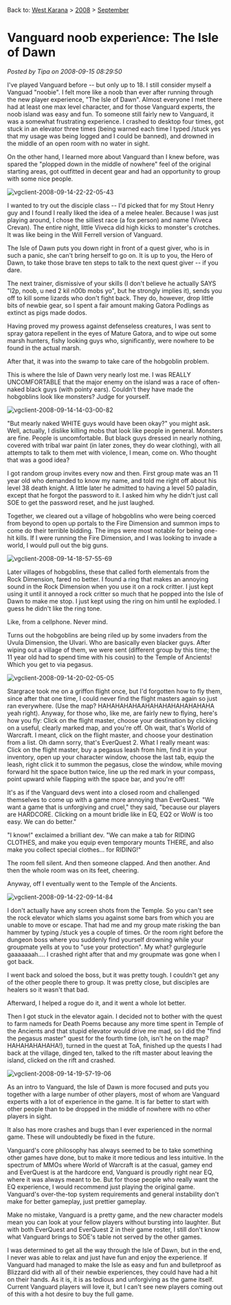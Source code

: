 Back to: [West Karana](/posts/westkarana.md) > [2008](/posts/2008/westkarana.md) > [September](./westkarana.md)
# Vanguard noob experience: The Isle of Dawn

*Posted by Tipa on 2008-09-15 08:29:50*

I've played Vanguard before -- but only up to 18. I still consider myself a Vanguad "noobie". I felt more like a noob than ever after running through the new player experience, "The Isle of Dawn". Almost everyone I met there had at least one max level character, and for those Vanguard experts, the noob island was easy and fun. To someone still fairly new to Vanguard, it was a somewhat frustrating experience. I crashed to desktop four times, got stuck in an elevator three times (being warned each time I typed /stuck yes that my usage was being logged and I could be banned), and drowned in the middle of an open room with no water in sight.

On the other hand, I learned more about Vanguard than I knew before, was spared the "plopped down in the middle of nowhere" feel of the original starting areas, got outfitted in decent gear and had an opportunity to group with some nice people.

![](../../../uploads/2008/09/vgclient-2008-09-14-22-22-05-43.jpg "vgclient-2008-09-14-22-22-05-43")

I wanted to try out the disciple class -- I'd picked that for my Stout Henry guy and I found I really liked the idea of a melee healer. Because I was just playing around, I chose the silliest race (a fox person) and name (Viveca Crevan). The entire night, little Viveca did high kicks to monster's crotches. It was like being in the Will Ferrell version of Vanguard.

The Isle of Dawn puts you down right in front of a quest giver, who is in such a panic, she can't bring herself to go on. It is up to you, the Hero of Dawn, to take those brave ten steps to talk to the next quest giver -- if you dare.

The next trainer, dismissive of your skills (I don't believe he actually SAYS "l2p, noob, u ned 2 kil n00b mobs yo", but he strongly implies it), sends you off to kill some lizards who don't fight back. They do, however, drop little bits of newbie gear, so I spent a fair amount making Gatora Podlings as extinct as pigs made dodos.

Having proved my prowess against defenseless creatures, I was sent to spray gatora repellent in the eyes of Mature Gatora, and to wipe out some marsh hunters, fishy looking guys who, significantly, were nowhere to be found in the actual marsh.

After that, it was into the swamp to take care of the hobgoblin problem.

This is where the Isle of Dawn very nearly lost me. I was REALLY UNCOMFORTABLE that the major enemy on the island was a race of often-naked black guys (with pointy ears). Couldn't they have made the hobgoblins look like monsters? Judge for yourself.

![](../../../uploads/2008/09/vgclient-2008-09-14-14-03-00-82.jpg "vgclient-2008-09-14-14-03-00-82")

"But mearly naked WHITE guys would have been okay?" you might ask. Well, actually, I dislike killing mobs that look like people in general. Monsters are fine. People is uncomfortable. But black guys dressed in nearly nothing, covered with tribal war paint (in later zones, they do wear clothing), with all attempts to talk to them met with violence, I mean, come on. Who thought that was a good idea?

I got random group invites every now and then. First group mate was an 11 year old who demanded to know my name, and told me right off about his level 38 death knight. A little later he admitted to having a level 50 paladin, except that he forgot the password to it. I asked him why he didn't just call SOE to get the password reset, and he just laughed.

Together, we cleared out a village of hobgoblins who were being coerced from beyond to open up portals to the Fire Dimension and summon imps to come do their terrible bidding. The imps were most notable for being one-hit kills. If I were running the Fire Dimension, and I was looking to invade a world, I would pull out the big guns.

![](../../../uploads/2008/09/vgclient-2008-09-14-18-57-55-69.jpg "vgclient-2008-09-14-18-57-55-69")

Later villages of hobgoblins, these that called forth elementals from the Rock Dimension, fared no better. I found a ring that makes an annoying sound in the Rock Dimension when you use it on a rock critter. I just kept using it until it annoyed a rock critter so much that he popped into the Isle of Dawn to make me stop. I just kept using the ring on him until he exploded. I guess he didn't like the ring tone.

Like, from a cellphone. Never mind.

Turns out the hobgoblins are being riled up by some invaders from the Uvula Dimension, the Ulvari. Who are basically even blacker guys. After wiping out a village of them, we were sent (different group by this time; the 11 year old had to spend time with his cousin) to the Temple of Ancients! Which you get to via pegasus.

![](../../../uploads/2008/09/vgclient-2008-09-14-20-02-05-05.jpg "vgclient-2008-09-14-20-02-05-05")

Stargrace took me on a griffon flight once, but I'd forgotten how to fly them, since after that one time, I could never find the flight masters again so just ran everywhere. (Use the map? HAHAHAHAHAAHAHAHAHAHAHAHAHA yeah right). Anyway, for those who, like me, are fairly new to flying, here's how you fly: Click on the flight master, choose your destination by clicking on a useful, clearly marked map, and you're off. Oh wait, that's World of Warcraft. I meant, click on the flight master, and choose your destination from a list. Oh damn sorry, that's EverQuest 2. What I really meant was: Click on the flight master, buy a pegasus leash from him, find it in your inventory, open up your character window, choose the last tab, equip the leash, right click it to summon the pegasus, close the window, while moving forward hit the space button twice, line up the red mark in your compass, point upward while flapping with the space bar, and you're off!

It's as if the Vanguard devs went into a closed room and challenged themselves to come up with a game more annoying than EverQuest. "We want a game that is unforgiving and cruel," they said, "because our players are HARDCORE. Clicking on a mount bridle like in EQ, EQ2 or WoW is too easy. We can do better."

"I know!" exclaimed a brilliant dev. "We can make a tab for RIDING CLOTHES, and make you equip even temporary mounts THERE, and also make you collect special clothes... for RIDING!"

The room fell silent. And then someone clapped. And then another. And then the whole room was on its feet, cheering.

Anyway, off I eventually went to the Temple of the Ancients.

![](../../../uploads/2008/09/vgclient-2008-09-14-22-09-14-84.jpg "vgclient-2008-09-14-22-09-14-84")

I don't actually have any screen shots from the Temple. So you can't see the rock elevator which slams you against some bars from which you are unable to move or escape. That had me and my group mate risking the ban hammer by typing /stuck yes a couple of times. Or the room right before the dungeon boss where you suddenly find yourself drowning while your groupmate yells at you to "use your protection". My what? gurglegurle gaaaaaaah.... I crashed right after that and my groupmate was gone when I got back.

I went back and soloed the boss, but it was pretty tough. I couldn't get any of the other people there to group. It was pretty close, but disciples are healers so it wasn't that bad.

Afterward, I helped a rogue do it, and it went a whole lot better.

Then I got stuck in the elevator again. I decided not to bother with the quest to farm nameds for Death Poems because any more time spent in Temple of the Ancients and that stupid elevator would drive me mad, so I did the "find the pegasus master" quest for the fourth time (oh, isn't he on the map? HAHAHAHAHAHA!), turned in the quest at ToA, finished up the quests I had back at the village, dinged ten, talked to the rift master about leaving the island, clicked on the rift and crashed.

![](../../../uploads/2008/09/vgclient-2008-09-14-19-57-19-06.jpg "vgclient-2008-09-14-19-57-19-06")

As an intro to Vanguard, the Isle of Dawn is more focused and puts you together with a large number of other players, most of whom are Vanguard experts with a lot of experience in the game. It is far better to start with other people than to be dropped in the middle of nowhere with no other players in sight.

It also has more crashes and bugs than I ever experienced in the normal game. These will undoubtedly be fixed in the future.

Vanguard's core philosophy has always seemed to be to take something other games have done, but to make it more tedious and less intuitive. In the spectrum of MMOs where World of Warcraft is at the casual, gamey end and EverQuest is at the hardcore end, Vanguard is proudly right near EQ, where it was always meant to be. But for those people who really want the EQ experience, I would recommend just playing the original game. Vanguard's over-the-top system requirements and general instability don't make for better gameplay, just prettier gameplay.

Make no mistake, Vanguard is a pretty game, and the new character models mean you can look at your fellow players without bursting into laughter. But with both EverQuest and EverQuest 2 in their game roster, I still don't know what Vanguard brings to SOE's table not served by the other games.

I was determined to get all the way through the Isle of Dawn, but in the end, I never was able to relax and just have fun and enjoy the experience. If Vanguard had managed to make the Isle as easy and fun and bulletproof as Blizzard did with all of their newbie experiences, they could have had a hit on their hands. As it is, it is as tedious and unforgiving as the game itself. Current Vanguard players will love it, but I can't see new players coming out of this with a hot desire to buy the full game.

